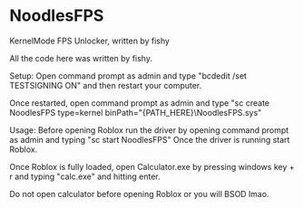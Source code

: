 # NoodlesFPS
KernelMode FPS Unlocker, written by fishy

All the code here was written by fishy.

Setup:
Open command prompt as admin and type
"bcdedit /set TESTSIGNING ON"
and then restart your computer.

Once restarted, open command prompt as admin and type
"sc create NoodlesFPS type=kernel binPath="{PATH_HERE}\NoodlesFPS.sys"


Usage:
Before opening Roblox run the driver by opening command prompt as admin and typing
"sc start NoodlesFPS"
Once the driver is running start Roblox.

Once Roblox is fully loaded, open Calculator.exe by pressing windows key + r and typing
"calc.exe"
and hitting enter.

Do not open calculator before opening Roblox or you will BSOD lmao.
